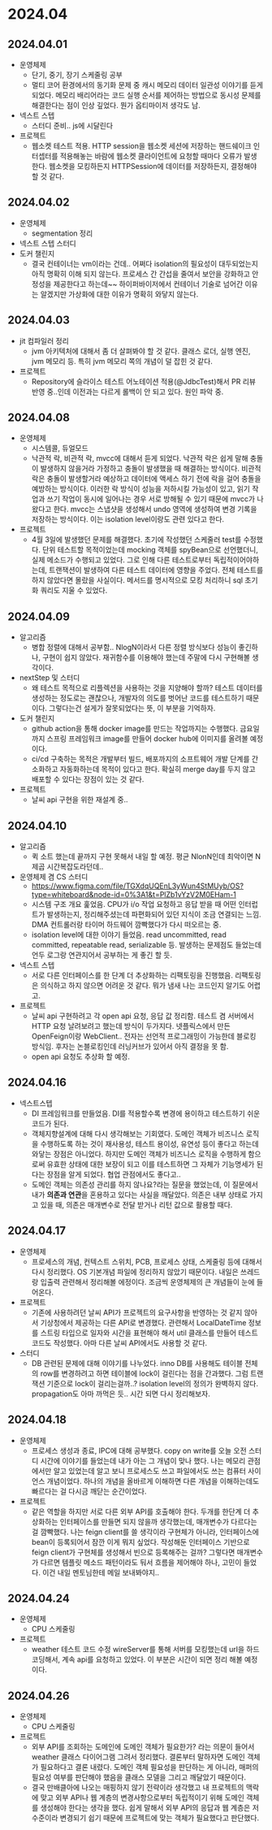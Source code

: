 # 2024.04
## 2024.04.01
- 운영체제
  - 단기, 중기, 장기 스케줄링 공부
  - 멀티 코어 환경에서의 동기화 문제 중 캐시 메모리 데이터 일관성 이야기를 듣게 되었다. 메모리 배리어라는 코드 실행 순서를 제어하는 방법으로 동시성 문제를 해결한다는 점이 인상 깊었다. 뭔가 옵티마이저 생각도 남.
- 넥스트 스텝
  - 스터디 준비.. js에 시달린다
- 프로젝트
  - 웹소켓 테스트 적용. HTTP session을 웹소켓 세션에 저장하는 핸드쉐이크 인터셉터를 적용해놓는 바람에 웹소켓 클라이언트에 요청할 때마다 오류가 발생한다. 웹소켓을 모킹하든지 HTTPSession에 데이터를 저장하든지, 결정해야 할 것 같다.
## 2024.04.02
- 운영체제
  - segmentation 정리
- 넥스트 스텝 스터디
- 도커 챌린지
  - 결국 컨테이너는 vm이라는 건데.. 어쩌다 isolation의 필요성이 대두되었는지 아직 명확히 이해 되지 않는다. 프로세스 간 간섭을 줄여서 보안을 강화하고 안정성을 제공한다고 하는데~~ 하이퍼바이저에서 컨테이너 기술로 넘어간 이유는 알겠지만 가상화에 대한 이유가 명확히 와닿지 않는다.

## 2024.04.03
- jit 컴파일러 정리
  - jvm 아키텍처에 대해서 좀 더 살펴봐야 할 것 같다. 클래스 로더, 실행 엔진, jvm 메모리 등. 특히 jvm 메모리 쪽의 개념이 덜 잡힌 것 같다.
- 프로젝트
  - Repository에 슬라이스 테스트 어노테이션 적용(@JdbcTest)해서 PR 리뷰 반영 중..인데 이전과는 다르게 롤백이 안 되고 있다. 원인 파악 중.

## 2024.04.08
- 운영체제
  - 시스템콜, 듀얼모드
  - 낙관적 락, 비관적 락, mvcc에 대해서 듣게 되었다. 낙관적 락은 쉽게 말해 충돌이 발생하지 않을거라 가정하고 충돌이 발생했을 때 해결하는 방식이다. 비관적 락은 충돌이 발생할거라 예상하고 데이터에 액세스 하기 전에 락을 걸어 충돌을 예방하는 방식이다. 이러한 락 방식이 성능을 저하시킬 가능성이 있고, 읽기 작업과 쓰기 작업이 동시에 일어나는 경우 서로 방해될 수 있기 때문에 mvcc가 나왔다고 한다. mvcc는 스냅샷을 생성해서 undo 영역에 생성하여 변경 기록을 저장하는 방식이다. 이는 isolation level이랑도 관련 있다고 한다.
- 프로젝트
  - 4월 3일에 발생했던 문제를 해결했다. 초기에 작성했던 스케줄러 test를 수정했다. 단위 테스트할 목적이었는데 mocking 객체를 spyBean으로 선언했더니, 실제 메소드가 수행되고 있었다. 그로 인해 다른 테스트로부터 독립적이어야하는데, 트랜잭션이 발생하여 다른 테스트 데이터에 영향을 주었다. 전체 테스트를 하지 않았다면 몰랐을 사실이다. 메서드를 명시적으로 모킹 처리하니 sql 초기화 쿼리도 지울 수 있었다.

## 2024.04.09
- 알고리즘
  - 병합 정렬에 대해서 공부함.. NlogN이라서 다른 정렬 방식보다 성능이 좋긴하나, 구현이 쉽지 않았다. 재귀함수를 이용해야 했는데 주말에 다시 구현해볼 생각이다.
- nextStep 및 스터디
  - 왜 테스트 목적으로 리플렉션을 사용하는 것을 지양해야 할까? 테스트 데이터를 생성하는 정도로는 괜찮으나, 개발자의 의도를 벗어난 코드를 테스트하기 때문이다. 그렇다는건 설게가 잘못되었다는 뜻, 이 부분을 기억하자.
- 도커 챌린지
  - github action을 통해 docker image를 만드는 작업까지는 수행했다. 금요일까지 스프링 프레임워크 image를 만들어 docker hub에 이미지를 올려볼 예정이다.
  - ci/cd 구축하는 목적은 개발부터 빌드, 배포까지의 소프트웨어 개발 단계를 간소화하고 자동화하는데 목적이 있다고 한다. 확실히 merge day를 두지 않고 배포할 수 있다는 장점이 있는 것 같다.
- 프로젝트
  - 날씨 api 구현을 위한 재설계 중..

## 2024.04.10
- 알고리즘
  - 퀵 소트 했는데 끝까지 구현 못해서 내일 할 예정. 평균 NlonN인데 최악이면 N제곱 시간복잡도라던데.. 
- 운영체제 겸 CS 스터디
  - https://www.figma.com/file/TGXdqUQEnL3yWun4StMUyb/OS?type=whiteboard&node-id=0%3A1&t=PlZb1vYzV2M0EHam-1
  - 시스템 구조 개요 훑었음. CPU가 i/o 작업 요청하고 응답 받을 때 어떤 인터럽트가 발생하는지, 정리해주셨는데 파편화되어 있던 지식이 조금 연결되는 느낌. DMA 컨트롤러랑 타이머 하드웨어 깜빡했다가 다시 떠오르는 중.
  - isolation level에 대한 이야기 들었음. read uncommitted, read committed, repeatable read, serializable 등. 발생하는 문제점도 들었는데 언두 로그랑 연관지어서 공부하는 게 좋긴 할 듯.
- 넥스트 스텝
  - 서로 다른 인터페이스를 한 단계 더 추상화하는 리팩토링을 진행했음. 리팩토링은 의식하고 하지 않으면 어려운 것 같다. 뭐가 냄새 나는 코드인지 알기도 어렵고.
- 프로젝트
  - 날씨 api 구현하려고 각 open api 요청, 응답 값 정리함. 테스트 겸 서버에서 HTTP 요청 날려보려고 했는데 방식이 두가지다. 넷플릭스에서 만든 OpenFeign이랑 WebClient.. 전자는 선언적 프로그래밍이 가능한데 블로킹 방식임. 후자는 논블로킹인데 러닝커브가 있어서 아직 결정을 못 함.
  - open api 요청도 추상화 할 예정.

## 2024.04.16
- 넥스트스텝
  - DI 프레임워크를 만들었음. DI를 적용할수록 변경에 용이하고 테스트하기 쉬운 코드가 된다.
  - 객체지향설계에 대해 다시 생각해보는 기회였다. 도메인 객체가 비즈니스 로직을 수행하도록 하는 것이 재사용성, 테스트 용이성, 유연성 등이 좋다고 하는데 와닿는 장점은 아니었다. 하지만 도메인 객체가 비즈니스 로직을 수행하게 함으로써 유효한 상태에 대한 보장이 되고 이를 테스트하면 그 자체가 기능명세가 된다는 장점을 알게 되었다. 협업 관점에서도 좋다고..
  - 도메인 객체는 의존성 관리를 하지 않나요?라는 질문을 했었는데, 이 질문에서 내가 **의존과 연관**을 혼용하고 있다는 사실을 깨달았다. 의존은 내부 상태로 가지고 있을 때, 의존은 매개변수로 전달 받거나 리턴 값으로 활용할 때다.

## 2024.04.17
- 운영체제
  - 프로세스의 개념, 컨텍스트 스위치, PCB, 프로세스 상태, 스케줄링 등에 대해서 다시 정리했다. OS 기본개념 파일에 정리하지 않았기 때문이다. 내일은 쓰레드랑 입출력 관련해서 정리해볼 에정이다. 조금씩 운영체제의 큰 개념들이 눈에 들어온다.
- 프로젝트
  - 기존에 사용하려던 날씨 API가 프로젝트의 요구사항을 반영하는 것 같지 않아서 기상청에서 제공하는 다른 API로 변경했다. 관련해서 LocalDateTime 정보를 스트링 타입으로 일자와 시간을 표현해야 해서 util 클래스를 만들어 테스트 코드도 작성했다. 아마 다른 날씨 API에서도 사용할 것 같다.
- 스터디
  - DB 관련된 문제에 대해 이야기를 나누었다. inno DB를 사용해도 테이블 전체의 row를 변경하려고 하면 테이블에 lock이 걸린다는 점을 간과했다. 그럼 트랜잭션 기준으로 lock이 걸리는걸까..? isolation level의 정의가 완벽하지 않다. propagation도 아마 까먹은 듯.. 시간 되면 다시 정리해보자.

## 2024.04.18
- 운영체제
  - 프로세스 생성과 종료, IPC에 대해 공부했다. copy on write를 오늘 오전 스터디 시간에 이야기를 들었는데 내가 아는 그 개념이 맞나 했다. 나는 메모리 관점에서만 알고 있었는데 알고 보니 프로세스도 쓰고 파일에서도 쓰는 컴퓨터 사이언스 개념이었다. 하나의 개념을 올바르게 이해하면 다른 개념을 이해하는데도 빠르다는 걸 다시금 깨닫는 순간이었다.
- 프로젝트
  - 같은 역할을 하지만 서로 다른 외부 API를 호출해야 한다. 두개를 한단계 더 추상화하는 인터페이스를 만들면 되지 않을까 생각했는데, 매개변수가 다르다는 걸 깜빡했다. 나는 feign client를 쓸 생각이라 구현체가 아니라, 인터페이스에 bean이 등록되어서 잠깐 이게 뭐지 싶었다. 작성해둔 인터페이스 기반으로 feign client가 구현체를 생성해서 빈으로 등록해주는 걸까? 그렇다면 매개변수가 다르면 템플릿 메소드 패턴이라도 둬서 흐름을 제어해야 하나, 고민이 들었다. 이건 내일 멘토님한테 메일 보내봐야지..

## 2024.04.24
- 운영체제
  - CPU 스케줄링
- 프로젝트
  - weather 테스트 코드 수정 wireServer를 통해 서버를 모킹했는데 url을 하드 코딩해서, 계속 api를 요청하고 있었다. 이 부분은 시간이 되면 정리 해볼 예정이다.

## 2024.04.26
- 운영체제
  - CPU 스케줄링
- 프로젝트
  - 외부 API를 조회하는 도메인에 도메인 객체가 필요한가? 라는 의문이 들어서 weather 클래스 다이어그램 그려서 정리했다. 결론부터 말하자면 도메인 객체가 필요하다고 결론 내렸다. 도메인 객체 필요성을 판단하는 게 아니라, 매퍼의 필요성 여부를 판단해야 했음을 클래스 모델을 그리고 깨달았기 때문이다.
  - 결국 만배클아에 나오는 매핑하지 않기 전략이라 생각했고 내 프로젝트의 맥락에 맞고 외부 API나 웹 계층의 변경사항으로부터 독립적이기 위해 도메인 객체를 생성해야 한다는 생각을 했다. 쉽게 말해서 외부 API의 응답과 웹 계층은 저수준이라 변경되기 쉽기 때문에 프로젝트에 맞는 객체가 필요했다고 판단했다.
